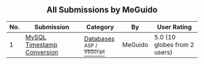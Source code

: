 ﻿<div align="center">

## All Submissions by MeGuido

</div>

No.  | Submission | Category | By   | User Rating
---- | ---------- | -------- | ---- | -----------
1 | [MySQL Timestamp Conversion<br />](https://github.com/Planet-Source-Code/meguido-mysql-timestamp-conversion__4-8659) | [Databases<br /><sup>ASP / VbScript</sup>](../ByCategory/databases__4-5.md) | MeGuido | 5.0 (10 globes from 2 users)
